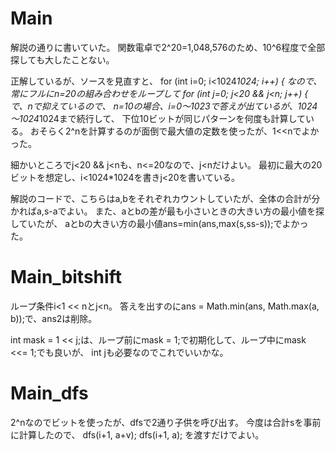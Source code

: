 # Main
解説の通りに書いていた。
関数電卓で2^20=1,048,576のため、10^6程度で全部探しても大したことない。

正解しているが、ソースを見直すと、
for (int i=0; i<1024*1024; i++) {
なので、常にフルにn=20の組み合わせをループして
for (int j=0; j<20 && j<n; j++) {
で、nで抑えているので、
n=10の場合、i=0～1023で答えが出ているが、1024～1024*1024まで続行して、
下位10ビットが同じパターンを何度も計算している。
おそらく2^nを計算するのが面倒で最大値の定数を使ったが、1<<nでよかった。

細かいところでj<20 && j<nも、n<=20なので、j<nだけよい。
最初に最大の20ビットを想定し、i<1024*1024を書きj<20を書いている。

解説のコードで、こちらはa,bをそれぞれカウントしていたが、全体の合計が分かればa,s-aでよい。
また、aとbの差が最も小さいときの大きい方の最小値を探していたが、
aとbの大きい方の最小値ans=min(ans,max(s,ss-s));でよかった。

# Main_bitshift
ループ条件i<1 << nとj<n。
答えを出すのにans = Math.min(ans, Math.max(a, b));で、ans2は削除。

int mask = 1 << j;は、ループ前にmask = 1;で初期化して、ループ中にmask <<= 1;でも良いが、
int jも必要なのでこれでいいかな。

# Main_dfs
2^nなのでビットを使ったが、dfsで2通り子供を呼び出す。
今度は合計sを事前に計算したので、
dfs(i+1, a+v);
dfs(i+1, a);
を渡すだけでよい。
